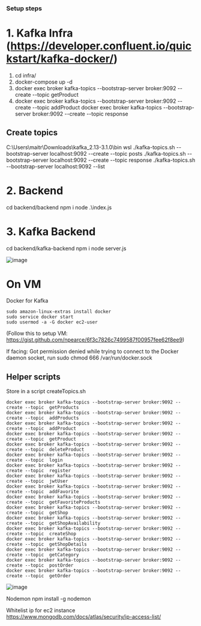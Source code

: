 ### Setup steps


# 1. Kafka Infra (https://developer.confluent.io/quickstart/kafka-docker/)
1. cd infra/
2. docker-compose up -d
3. docker exec broker kafka-topics --bootstrap-server broker:9092 --create --topic getProduct
4. docker exec broker kafka-topics --bootstrap-server broker:9092 --create --topic addProduct
docker exec broker kafka-topics --bootstrap-server broker:9092 --create --topic response

## Create topics
C:\Users\maitr\Downloads\kafka_2.13-3.1.0\bin
wsl
./kafka-topics.sh --bootstrap-server localhost:9092 --create --topic posts
./kafka-topics.sh --bootstrap-server localhost:9092 --create --topic response
./kafka-topics.sh --bootstrap-server localhost:9092 --list


# 2. Backend 
cd backend/backend
npm i 
node .\index.js

# 3. Kafka Backend

cd backend/kafka-backend
npm i 
node server.js

![image](https://user-images.githubusercontent.com/98665151/164988584-33314d13-3c41-487c-ab0d-51b889dc29fd.png)


# On VM

Docker for Kafka
```
sudo amazon-linux-extras install docker
sudo service docker start
sudo usermod -a -G docker ec2-user
```

(Follow this to setup VM: https://gist.github.com/npearce/6f3c7826c7499587f00957fee62f8ee9)

If facing: Got permission denied while trying to connect to the Docker daemon socket, run
sudo chmod 666 /var/run/docker.sock



## Helper scripts


Store in a script createTopics.sh
```
docker exec broker kafka-topics --bootstrap-server broker:9092 --create --topic  getProducts
docker exec broker kafka-topics --bootstrap-server broker:9092 --create --topic  addProducts
docker exec broker kafka-topics --bootstrap-server broker:9092 --create --topic  addProduct
docker exec broker kafka-topics --bootstrap-server broker:9092 --create --topic  getProduct
docker exec broker kafka-topics --bootstrap-server broker:9092 --create --topic  deleteProduct
docker exec broker kafka-topics --bootstrap-server broker:9092 --create --topic  login
docker exec broker kafka-topics --bootstrap-server broker:9092 --create --topic  register
docker exec broker kafka-topics --bootstrap-server broker:9092 --create --topic  jwtUser
docker exec broker kafka-topics --bootstrap-server broker:9092 --create --topic  addFavorite
docker exec broker kafka-topics --bootstrap-server broker:9092 --create --topic  getFavoriteProducts
docker exec broker kafka-topics --bootstrap-server broker:9092 --create --topic  getShop
docker exec broker kafka-topics --bootstrap-server broker:9092 --create --topic  getShopAvailability
docker exec broker kafka-topics --bootstrap-server broker:9092 --create --topic  createShop
docker exec broker kafka-topics --bootstrap-server broker:9092 --create --topic  getShopDetails
docker exec broker kafka-topics --bootstrap-server broker:9092 --create --topic  getCategory
docker exec broker kafka-topics --bootstrap-server broker:9092 --create --topic  postOrder
docker exec broker kafka-topics --bootstrap-server broker:9092 --create --topic  getOrder
```

![image](https://user-images.githubusercontent.com/98665151/164988955-d72c68e6-3747-4864-899a-2071bbd77b78.png)


Nodemon
npm install -g nodemon

Whitelist ip for ec2 instance 
https://www.mongodb.com/docs/atlas/security/ip-access-list/
